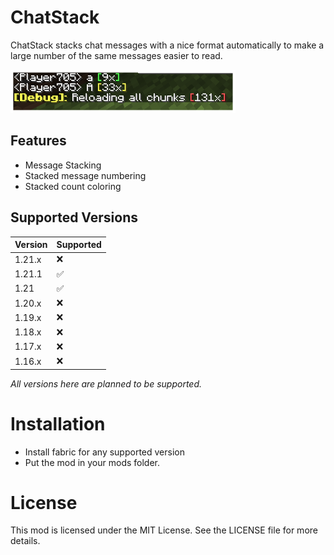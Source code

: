 # ChatStack
ChatStack stacks chat messages with a nice format automatically to make a large number of the same messages easier to read.

![Image](git/my_image_very_cool_btw.png)

## Features
- Message Stacking
- Stacked message numbering
- Stacked count coloring

## Supported Versions
| Version | Supported |
|---------|-----------|
| 1.21.x  | ❌         |
| 1.21.1  | ✅         |
| 1.21    | ✅         |
| 1.20.x  | ❌         |
| 1.19.x  | ❌         |
| 1.18.x  | ❌         |
| 1.17.x  | ❌         |
| 1.16.x  | ❌         |

*All versions here are planned to be supported.*

# Installation
- Install fabric for any supported version
- Put the mod in your mods folder.

# License
This mod is licensed under the MIT License. See the LICENSE file for more details.